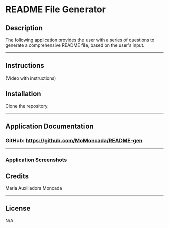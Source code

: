 # README File Generator

## Description
The following application provides the user with a series of questions to generate a comprehensive README file, based on the user's input.

-------------------

## Instructions

(Video with instructions)



## Installation

Clone the repository.

--------------------

## Application Documentation

### GitHub: https://github.com/MoMoncada/README-gen


---------------------

### Application Screenshots




## Credits
Maria Auxiliadora Moncada 


------------

## License
N/A
